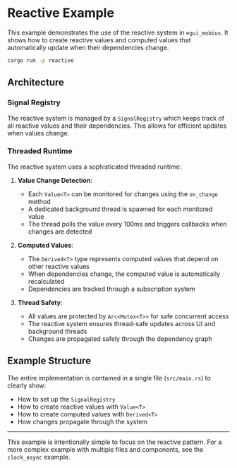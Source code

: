 # Reactive Example

This example demonstrates the use of the reactive system in `egui_mobius`. It shows how to create reactive values and computed values that automatically update when their dependencies change.

```bash
cargo run -p reactive
```

## Architecture

### Signal Registry
The reactive system is managed by a `SignalRegistry` which keeps track of all reactive values and their dependencies. This allows for efficient updates when values change.

### Threaded Runtime
The reactive system uses a sophisticated threaded runtime:

1. **Value Change Detection**:
   - Each `Value<T>` can be monitored for changes using the `on_change` method
   - A dedicated background thread is spawned for each monitored value
   - The thread polls the value every 100ms and triggers callbacks when changes are detected

2. **Computed Values**:
   - The `Derived<T>` type represents computed values that depend on other reactive values
   - When dependencies change, the computed value is automatically recalculated
   - Dependencies are tracked through a subscription system

3. **Thread Safety**:
   - All values are protected by `Arc<Mutex<T>>` for safe concurrent access
   - The reactive system ensures thread-safe updates across UI and background threads
   - Changes are propagated safely through the dependency graph

## Example Structure
The entire implementation is contained in a single file (`src/main.rs`) to clearly show:
- How to set up the `SignalRegistry`
- How to create reactive values with `Value<T>`
- How to create computed values with `Derived<T>`
- How changes propagate through the system


---

This example is intentionally simple to focus on the reactive pattern. For a more complex example with multiple files and components, see the `clock_async` example.
